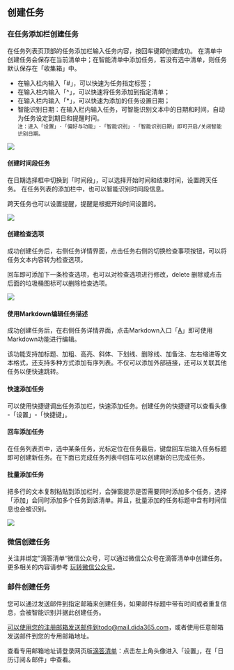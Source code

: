 ## 创建任务

### 在任务添加栏创建任务

在任务列表页顶部的任务添加栏输入任务内容，按回车键即创建成功。 在清单中创建任务会保存在当前清单中；在智能清单中添加任务，若没有选中清单，则任务默认保存在「收集箱」中。

* 在输入栏内输入「#」，可以快速为任务指定标签；
* 在输入栏内输入「^」，可以快速将任务添加到指定清单；
* 在输入栏内输入「*」，可以快速为添加的任务设置日期；
* 智能识别日期：在输入栏内输入任务，可智能识别文本中的日期和时间，自动为任务设定到期日和提醒时间。<br/> `注：进入「设置」-「偏好与功能」-「智能识别」-「智能识别日期」即可开启/关闭智能识别日期。`

![](../images/web/1.3.1.png)

#### 创建时间段任务

在日期选择框中切换到「时间段」，可以选择开始时间和结束时间，设置跨天任务。 在任务列表的添加栏中，也可以智能识别时间段信息。

跨天任务也可以设置提醒，提醒是根据开始时间设置的。

![](../images/web/1.3.6.png)


#### 创建检查选项

成功创建任务后，右侧任务详情界面，点击任务右侧的切换检查事项按钮，可以将任务文本内容转为检查选项。 

回车即可添加下一条检查选项，也可以对检查选项进行修改，delete 删除或点击后面的垃圾桶图标可以删除检查选项。

![](../images/web/1.3.9.png)

#### 使用Markdown编辑任务描述

成功创建任务后，在右侧任务详情界面，点击Markdown入口「<u>A</u>」即可使用Markdown功能进行编辑。

该功能支持加标题、加粗、高亮、斜体、下划线、删除线、加备注、左右缩进等文本格式，还支持多种方式添加有序列表。不仅可以添加外部链接，还可以关联其他任务以便快速跳转。

#### 快速添加任务

可以使用快捷键调出任务添加栏，快速添加任务。创建任务的快捷键可以查看头像 -「设置」-「快捷键」。

#### 回车添加任务

在任务列表页中，选中某条任务，光标定位在任务最后，键盘回车后输入任务标题即可创建新任务。在下面已完成任务列表中回车可以创建新的已完成任务。

#### 批量添加任务

把多行的文本复制粘贴到添加栏时，会弹窗提示是否需要同时添加多个任务，选择「添加」会同时添加多个任务到该清单。并且，批量添加的任务标题中含有时间信息也会被识别。

![](../images/web/1.3.2.png)

### 微信创建任务

关注并绑定”滴答清单“微信公众号，可以通过微信公众号在滴答清单中创建任务。 <br >更多相关的内容请参考 [玩转微信公众号](../wechat.md)。

### 邮件创建任务

您可以通过发送邮件到指定邮箱来创建任务，如果邮件标题中带有时间或者重复信息，会被智能识别并据此创建任务。

可以使用您的注册邮箱发送邮件到todo@mail.dida365.com，或者使用任意邮箱发送邮件到您的专用邮箱地址。

查看专用邮箱地址请登录网页版[滴答清单](https://www.dida365.com/)：点击左上角头像进入「设置」，在「日历订阅＆邮件」中查看。


